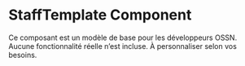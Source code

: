 # StaffTemplate Component

Ce composant est un modèle de base pour les développeurs OSSN.  
Aucune fonctionnalité réelle n’est incluse. À personnaliser selon vos besoins.

